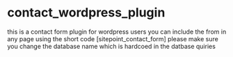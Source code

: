 # contact_wordpress_plugin
this is a contact form plugin for wordpress users
you can include the from in any page using the short code  [sitepoint_contact_form] 
please make sure you change the database name which is hardcoed in the datbase quiries
